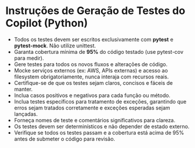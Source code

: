 # Instruções de Geração de Testes do Copilot (Python)

- Todos os testes devem ser escritos exclusivamente com **pytest** e **pytest-mock**. Não utilize unittest.
- Garanta cobertura mínima de **95%** do código testado (use pytest-cov para medir).
- Gere testes para todos os novos fluxos e alterações de código.
- Mocke serviços externos (ex: AWS, APIs externas) e acesso ao filesystem obrigatoriamente, nunca interaja com recursos reais.
- Certifique-se de que os testes sejam claros, concisos e fáceis de manter.
- Inclua casos positivos e negativos para cada função ou método.
- Inclua testes específicos para tratamento de exceções, garantindo que erros sejam tratados corretamente e exceções esperadas sejam lançadas.
- Forneça nomes de teste e comentários significativos para clareza.
- Os testes devem ser determinísticos e não depender de estado externo.
- Verifique se todos os testes passam e a cobertura está acima de 95% antes de submeter o código para revisão.

